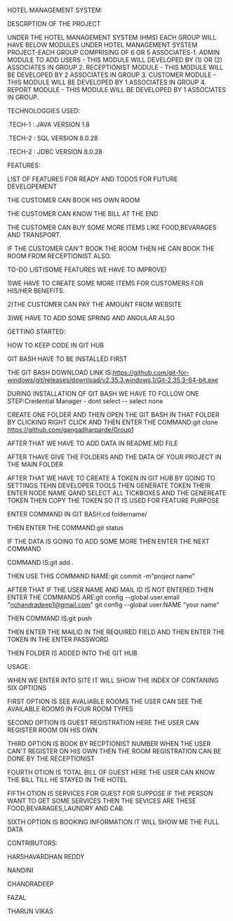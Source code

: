 HOTEL MANAGEMENT SYSTEM:

DESCRPTION OF THE PROJECT

UNDER THE HOTEL MANAGEMENT SYSTEM (HMS) EACH GROUP WILL HAVE BELOW MODULES UNDER HOTEL MANAGEMENT SYSTEM PROJECT-EACH GROUP COMPRISING OF 6 OR 5 ASSOCIATES-1. ADMIN MODULE TO ADD USERS - THIS MODULE WILL DEVELOPED BY (1) OR (2) ASSOCIATES IN GROUP 2. RECEPTIONIST MODULE - THIS MODULE WILL BE DEVELOPED BY 2 ASSOCIATES IN GROUP 3. CUSTOMER MODULE - THIS MODULE WILL BE DEVELOPED BY 1 ASSOCIATES IN GROUP 4. REPORT MODULE - THIS MODULE WILL BE DEVELOPED BY 1 ASSOCIATES IN GROUP.


TECHNOLOGGIES USED:

.TECH-1 : JAVA VERSION 1.8

.TECH-2 : SQL VERSION 8.0.28

.TECH-2 : JDBC VERSION 8.0.28


FEATURES:

LIST OF FEATURES FOR READY AND TODOS FOR FUTURE DEVELOPEMENT

THE CUSTOMER CAN BOOK HIS OWN ROOM

THE CUSTOMER CAN KNOW THE BILL AT THE END

THE CUSTOMER CAN BUY SOME MORE ITEMS LIKE FOOD,BEVARAGES AND TRANSPORT.

IF THE CUSTOMER CAN'T BOOK THE ROOM THEN HE CAN BOOK THE ROOM FROM RECEPTIONIST ALSO.

TO-DO LIST(SOME FEATURES WE HAVE TO IMPROVE)

1)WE HAVE TO CREATE SOME MORE ITEMS FOR CUSTOMERS FOR HIS/HER BENEFITS.

2)THE CUSTOMER CAN PAY THE AMOUNT FROM WEBSITE

3)WE HAVE TO ADD SOME SPRING AND ANGULAR ALSO


GETTING STARTED:

HOW TO KEEP CODE IN GIT HUB

GIT BASH HAVE TO BE INSTALLED FIRST

THE GIT BASH DOWNLOAD LINK IS:https://github.com/git-for-windows/git/releases/download/v2.35.3.windows.1/Git-2.35.3-64-bit.exe

DURING INSTALLATION OF GIT BASH WE HAVE TO FOLLOW ONE STEP:Credential Manager - dont select -- select none

CREATE ONE FOLDER AND THEN OPEN THE GIT BASH IN THAT FOLDER BY CLICKING RIGHT CLICK AND THEN ENTER THE COMMAND:git clone https://github.com/gangadharparde/Group1

AFTER THAT WE HAVE TO ADD DATA IN README.MD FILE

AFTER THAVE GIVE THE FOLDERS AND THE DATA OF YOUR PROJECT IN THE MAIN FOLDER

AFTER THAT WE HAVE TO CREATE A TOKEN IN GIT HUB BY GOING TO SETTINGS TEHN DEVELOPER TOOLS THEN GENERATE TOKEN THEIR ENTER NODE NAME QAND SELECT ALL TICKBOXES AND THE GENEREATE TOKEN THEN COPY THE TOKEN SO IT IS USED FOR FEATURE PURPOSE

ENTER COMMAND IN GIT BASH:cd foldername/

THEN ENTER THE COMMAND:git status

IF THE DATA IS GOING TO ADD SOME MORE THEN ENTER THE NEXT COMMAND

COMMAND IS:git add .

THEN USE THIS COMMAND NAME:git commit -m"project name"

AFTER THAT IF THE USER NAME AND MAIL ID IS NOT ENTERED THEN ENTER THE COMMANDS ARE:git config --global user.email "nchandradeep1@gmail.com"
                                                                                   git config --global user.NAME  "your name"


THEN COMMAND IS:git push

THEN ENTER THE MAILID IN THE REQUIRED FIELD AND THEN ENTER THE TOKEN IN THE ENTER PASSWORD

THEN FOLDER IS ADDED INTO THE GIT HUB


USAGE:

WHEN WE ENTER INTO SITE IT WILL SHOW THE INDEX OF CONTANING SIX OPTIONS

FIRST OPTION IS SEE AVALIABLE ROOMS THE USER CAN SEE  THE AVAILABLE ROOMS IN FOUR ROOM TYPES

SECOND OPTION IS GUEST REGISTRATION HERE THE USER CAN REGISTER ROOM ON HIS OWN

THIRD OPTION IS BOOK BY RECPTIONIST NUMBER WHEN THE USER CAN'T REGISTER ON HIS OWN THEN THE ROOM REGISTRATION CAN BE DONE BY THE RECEPTIONIST

FOURTH OTION IS TOTAL BILL OF GUEST HERE THE USER CAN KNOW THE BILL TILL HE STAYED IN THE HOTEL

FIFTH OTION IS SERVICES FOR GUEST FOR SUPPOSE IF THE PERSON WANT TO GET SOME SERVICES THEN THE SEVICES ARE THESE FOOD,BEVARAGES,LAUNDRY AND CAB.

SIXTH OPTION IS BOOKING INFORMATION IT WILL SHOW ME THE FULL DATA

CONTRIBUTORS:

HARSHAVARDHAN REDDY

NANDINI

CHANDRADEEP

FAZAL

THARUN VIKAS
